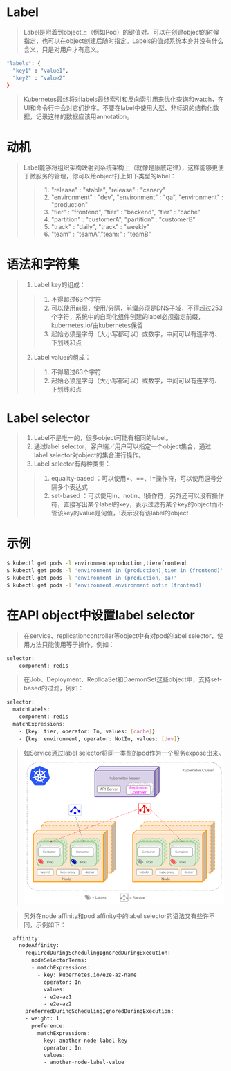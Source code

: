 # Label
> Label是附着到object上（例如Pod）的键值对。可以在创建object的时候指定，也可以在object创建后随时指定。Labels的值对系统本身并没有什么含义，只是对用户才有意义。   

```bash
"labels": {
  "key1" : "value1",
  "key2" : "value2"
}
```
> Kubernetes最终将对labels最终索引和反向索引用来优化查询和watch，在UI和命令行中会对它们排序。不要在label中使用大型、非标识的结构化数据，记录这样的数据应该用annotation。   

# 动机
> Label能够将组织架构映射到系统架构上（就像是康威定律），这样能够更便于微服务的管理，你可以给object打上如下类型的label：   
> > 1. "release" : "stable", "release" : "canary"   
> > 2. "environment" : "dev", "environment" : "qa", "environment" : "production"   
> > 3. "tier" : "frontend", "tier" : "backend", "tier" : "cache"   
> > 4. "partition" : "customerA", "partition" : "customerB"   
> > 5. "track" : "daily", "track" : "weekly"   
> > 6. "team" : "teamA","team:" : "teamB"   

# 语法和字符集
> 1. Label key的组成：   
> > 1. 不得超过63个字符   
> > 2. 可以使用前缀，使用/分隔，前缀必须是DNS子域，不得超过253个字符，系统中的自动化组件创建的label必须指定前缀，kubernetes.io/由kubernetes保留   
> > 3. 起始必须是字母（大小写都可以）或数字，中间可以有连字符、下划线和点   
> >
> 2. Label value的组成：   
> > 1. 不得超过63个字符   
> > 2. 起始必须是字母（大小写都可以）或数字，中间可以有连字符、下划线和点   

# Label selector
> 1. Label不是唯一的，很多object可能有相同的label。   
> 2. 通过label selector，客户端／用户可以指定一个object集合，通过label selector对object的集合进行操作。   
> 3. Label selector有两种类型：   
> > 1. equality-based ：可以使用=、==、!=操作符，可以使用逗号分隔多个表达式   
> > 2. set-based ：可以使用in、notin、!操作符，另外还可以没有操作符，直接写出某个label的key，表示过滤有某个key的object而不管该key的value是何值，!表示没有该label的object   

# 示例
```bash
$ kubectl get pods -l environment=production,tier=frontend
$ kubectl get pods -l 'environment in (production),tier in (frontend)'
$ kubectl get pods -l 'environment in (production, qa)'
$ kubectl get pods -l 'environment,environment notin (frontend)'
```

# 在API object中设置label selector
> 在service、replicationcontroller等object中有对pod的label selector，使用方法只能使用等于操作，例如：   

```bash
selector:
    component: redis
```

> 在Job、Deployment、ReplicaSet和DaemonSet这些object中，支持set-based的过滤，例如：   

```bash
selector:
  matchLabels:
    component: redis
  matchExpressions:
    - {key: tier, operator: In, values: [cache]}
    - {key: environment, operator: NotIn, values: [dev]}
```

> 如Service通过label selector将同一类型的pod作为一个服务expose出来。   
![labels](./images/labels.png)   

> 另外在node affinity和pod affinity中的label selector的语法又有些许不同，示例如下：   

```bash
  affinity:
    nodeAffinity:
      requiredDuringSchedulingIgnoredDuringExecution:
        nodeSelectorTerms:
        - matchExpressions:
          - key: kubernetes.io/e2e-az-name
            operator: In
            values:
            - e2e-az1
            - e2e-az2
      preferredDuringSchedulingIgnoredDuringExecution:
      - weight: 1
        preference:
          matchExpressions:
          - key: another-node-label-key
            operator: In
            values:
            - another-node-label-value
```






